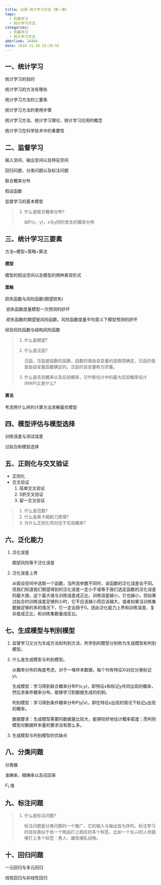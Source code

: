 ```yaml
---
title: 记录-统计学习方法（第一章）
tags:
  - 机器学习
  - 统计学习方法
categories:
  - 机器学习
  - 统计学习方法
abbrlink: 24404
date: 2018-11-18 22:28:55
---
```


## 一、统计学习

统计学习的目的

统计学习的方法有哪些

统计学习方法的三要素

<!-- more -->

统计学习方法的使用步骤

统计学习方法、统计学习理论、统计学习应用的概念

统计学习在科学技术中的重要性

## 二、监督学习

输入空间、输出空间以及特征空间

回归问题、分类问题以及标注问题

联合概率分布

假设函数

监督学习的基本模型

> 1. 什么是联合概率分布?
>
>    如P(x，y)，x与y同时发生的概率分布

## 三、统计学习三要素

方法=模型+策略+算法

#### 模型

模型的假设空间以及模型的两种表现形式

#### 策略

损失函数与风险函数(期望损失)

​	损失函数度量模型一次预测的好坏

​	损失函数的期望是风险函数，风险函数度量平均意义下模型预测的好坏

经验风险函数与结构风险函数

> 1. 什么是期望?
>
> 2. 什么是泛函?
>
>    泛函，泛函是函数的函数，函数的值由自变量的选取而确定，泛函的值是由自变量函数确定的，泛函的自变量称为宗量。
>
> 3. 什么是先验概率以及后验概率，贝叶斯估计中的最大后验概率估计(MAP)又是什么?

#### 算法

考虑用什么样的计算方法求解最优模型

## 四、模型评估与模型选择

训练误差与测试误差

过拟合和模型选择

## 五、正则化与交叉验证

- 正则化
- 交叉验证
  1. 简单交叉验证
  2. S折交叉验证
  3. 留一交叉验证

> 1. 什么是范数?
> 2. 什么是奥卡姆剃刀原理?
> 3. 为什么正则化项对应于先验概率?

## 六、泛化能力

1. 泛化误差

   期望风险等于泛化误差

2. 泛化误差上界

   从假设空间中选取一个函数，当所选参数不同时，该函数的泛化误差会不同。但我们知道我们期望得到的泛化误差一定小于或等于我们选定函数的泛化误差的最大值，这个最大值与训练误差成正比，训练误差越小，它也越小，但如果过拟合时训练误差足够的小时，它不应该越小而应该越大，或者如果当训练集数据足够的多的情况下，它一定会趋于0。因此泛化能力上界和训练误差、复杂度成正比，和训练集数量成反比。

## 七、生成模型与判别模型

1. 监督学习又分为生成方法和判别方法，所学到的模型分别称为生成模型和判别模型。

2. 什么是生成模型与判别模型。

   从概率分布的角度考虑，对于一堆样本数据，每个均有特征Xi对应分类标记yi。

   生成模型：学习得到联合概率分布P(x,y)，即特征x和标记y共同出现的概率，然后求条件概率分布。能够学习到数据生成的机制。

   判别模型：学习得到条件概率分布P(y|x)，即在特征x出现的情况下标记y出现的概率。

   数据要求：生成模型需要的数据量比较大，能够较好地估计概率密度；而判别模型对数据样本量的要求没有那么多。

3. 生成模型与判别模型的优缺点

## 八、分类问题

分类器

准确率、精确率以及召回率

$F_1$ 值

## 九、标注问题

> 1. 什么是标注问题?
>
>    标注问题是分类问题的一个推广，它的输入与输出皆为序列。标注学习的目标类似于给一个物品打上相应的多个标签，比如一个长JJ的人你能够打上多个标签：男人、雄性哺乳动物。

## 十、回归问题

一元回归与多元回归

线性回归与非线性回归



